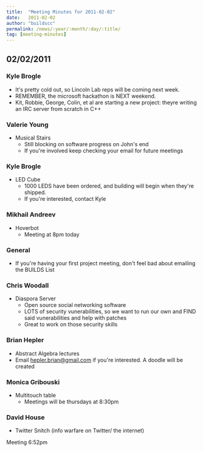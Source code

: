 ```yaml
---
title:  "Meeting Minutes for 2011-02-02"
date:   2011-02-02
author: "buildscc"
permalink: /news/:year/:month/:day/:title/
tag: [meeting-minutes]
---
```


## 02/02/2011

### Kyle Brogle
- It's pretty cold out, so Lincoln Lab reps will be coming next week.
- REMEMBER, the microsoft hackathon is NEXT weekend.
- Kit, Robbie, George, Colin, et al are starting a new project: theyre writing an IRC server from scratch in C++

### Valerie Young
- Musical Stairs
	- Still blocking on software progress on John's end
	- If you're involved keep checking your email for future meetings

### Kyle Brogle
- LED Cube
	- 1000 LEDS have been ordered, and building will begin when they're shipped.
	- If you're interested, contact Kyle

### Mikhail Andreev
- Hoverbot
	- Meeting at 8pm today

### General
- If you're having your first project meeting, don't feel bad about emailing the BUILDS List

### Chris Woodall
- Diaspora Server
	- Open source social networking software
	- LOTS of security vunerabilities, so we want to run our own and FIND said vunerabilities and help with patches
	- Great to work on those security skills

### Brian Hepler
- Abstract Algebra lectures
- Email hepler.brian@gmail.com if you're interested. A doodle will be created

### Monica Gribouski
- Multitouch table
	- Meetings will be thursdays at 8:30pm

### David House
- Twitter Snitch (info warfare on Twitter/ the internet)

Meeting 6:52pm